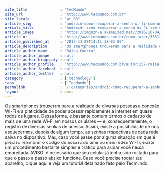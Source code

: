 ```yaml
---
site_title               : "TecMundo"
site_url                 : "http://www.tecmundo.com.br"
site_locale              : "pt_BR"
article_slug             : "android-como-recuperar-a-senha-wi-fi-com-um-celular"
article_title            : "Android: como recuperar a senha Wi-Fi com um celular"
article_image            : "https://imgnzn-a.akamaized.net//2016/10/04/04122224734373-t1200x480.jpg"
article_url              : "http://www.tecmundo.com.br/como-fazer/33312-android-como-recuperar-a-senha-wi-fi-com-um-celular.htm"
article_published_at     : "2012-11-28T14:11:38-02:00"
article_description      : "Os smartphones trouxeram para a realidade de diversas pessoas a conexão Wi-Fi e a praticidade de poder acessar rapidamente a internet em quase todos os lugares. Dessa forma, é bastante comum termos o cadastro de mais de uma rede Wi-Fi em nossos celulares — e, consequentemente, o registro de diversas senhas de acesso. Assim, existe a possibilidade de nos esquecermos, depois de algum tempo, as senhas respectivas de cada rede salva no dispositivo. Mas, caso você passe por alguma situação em que é preciso relembrar o código de acesso de uma ou mais redes Wi-Fi, existe um procedimento bastante simples e prático para ajudar você nessa empreitada. AVISO: é necessário que seu celular já tenha sido rootado para que o passo a passo abaixo funcione. Caso você precise rootar seu aparelho, clique aqui e veja um tutorial detalhado feito pelo Tecmundo."
article_author_name      : "Ráisa Guerra"
article_author_image     : null
article_author_biography : null
article_author_profile   : "http://www.tecmundo.com.br/autor/157-raisa-guerra/"
article_author_facebook  : null
article_author_twitter   : null
category                 : ['technology']
tags                     : ['TecMundo']
permalink                : "/:categories/android-como-recuperar-a-senha-wi-fi-com-um-celular/"
layout                   : post
---
```


Os smartphones trouxeram para a realidade de diversas pessoas a conexão Wi-Fi e a praticidade de poder acessar rapidamente a internet em quase todos os lugares. Dessa forma, é bastante comum termos o cadastro de mais de uma rede Wi-Fi em nossos celulares — e, consequentemente, o registro de diversas senhas de acesso. Assim, existe a possibilidade de nos esquecermos, depois de algum tempo, as senhas respectivas de cada rede salva no dispositivo. Mas, caso você passe por alguma situação em que é preciso relembrar o código de acesso de uma ou mais redes Wi-Fi, existe um procedimento bastante simples e prático para ajudar você nessa empreitada. AVISO: é necessário que seu celular já tenha sido rootado para que o passo a passo abaixo funcione. Caso você precise rootar seu aparelho, clique aqui e veja um tutorial detalhado feito pelo Tecmundo.
